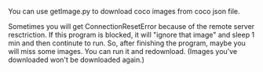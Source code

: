 
You can use getImage.py to download coco images from coco json file.

Sometimes you will get ConnectionResetError because of the remote server resctriction.
If this program is blocked, it will "ignore that image" and sleep 1 min and then continute to run.
So, after finishing the program, maybe you will miss some images.
You can run it and redownload. (Images you've downloaded won't be downloaded again.)
